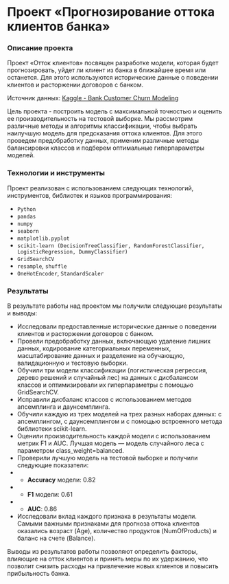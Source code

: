 # Проект «Прогнозирование оттока клиентов банка»

### Описание проекта
Проект «Отток клиентов» посвящен разработке модели, которая будет прогнозировать, уйдет ли клиент из банка в ближайшее время или останется. Для этого используются исторические данные о поведении клиентов и расторжении договоров с банком.

Источник данных: [Kaggle - Bank Customer Churn Modeling](https://www.kaggle.com/barelydedicated/bank-customer-churn-modeling)

Цель проекта - построить модель с максимальной точностью и оценить ее производительность на тестовой выборке. Мы рассмотрим различные методы и алгоритмы классификации, чтобы выбрать наилучшую модель для предсказания оттока клиентов. Для этого проведем предобработку данных, применим различные методы балансировки классов и подберем оптимальные гиперпараметры моделей.

### Технологии и инструменты
Проект реализован с использованием следующих технологий, инструментов, библиотек и языков программирования:
- `Python`
- `pandas`
- `numpy`
- `seaborn`
- `matplotlib.pyplot`
- `scikit-learn (DecisionTreeClassifier, RandomForestClassifier, LogisticRegression, DummyClassifier)`
- `GridSearchCV`
- `resample`, `shuffle`
- `OneHotEncoder`, `StandardScaler`

### Результаты
В результате работы над проектом мы получили следующие результаты и выводы:

- Исследовали предоставленные исторические данные о поведении клиентов и расторжении договоров с банком.
- Провели предобработку данных, включающую удаление лишних данных, кодирование категориальных переменных, масштабирование данных и разделение на обучающую, валидационную и тестовую выборки.
- Обучили три модели классификации (логистическая регрессия, дерево решений и случайный лес) на данных с дисбалансом классов и оптимизировали их гиперпараметры с помощью GridSearchCV.
- Исправили дисбаланс классов с использованием методов апсемплинга и даунсемплинга.
- Обучили каждую из трех моделей на трех разных наборах данных: с апсемплингом, с даунсемплингом и с помощью встроенного метода библиотеки scikit-learn.
- Оценили производительность каждой модели с использованием метрик F1 и AUC. Лучшая модель — модель случайного леса с параметром class_weight=balanced.
- Проверили лучшую модель на тестовой выборке и получили следующие показатели:
- - **Accuracy** модели: 0.82
- - **F1** модели: 0.61
- - **AUC**: 0.86
- Исследовали вклад каждого признака в результаты модели. Самыми важными признаками для прогноза оттока клиентов оказались возраст (Age), количество продуктов (NumOfProducts) и баланс на счете (Balance).

Выводы из результатов работы позволяют определить факторы, влияющие на отток клиентов и принять меры по их удержанию, что позволит снизить расходы на привлечение новых клиентов и повысить прибыльность банка.
